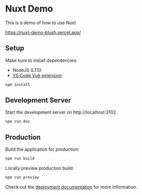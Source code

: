 # Nuxt Demo

This is a demo of how to use Nuxt

https://nuxt-demo-blush.vercel.app/

## Setup

Make sure to install dependencies:

- NodeJS (LTS)
- [VS Code Vue extension](https://marketplace.visualstudio.com/items?itemName=Vue.volar)

```bash
npm install
```

## Development Server

Start the development server on http://localhost:3102

```bash
npm run dev
```

## Production

Build the application for production:

```bash
npm run build
```

Locally preview production build:

```bash
npm run preview
```

Check out the [deployment documentation](https://nuxt.com/docs/getting-started/deployment) for more information.
